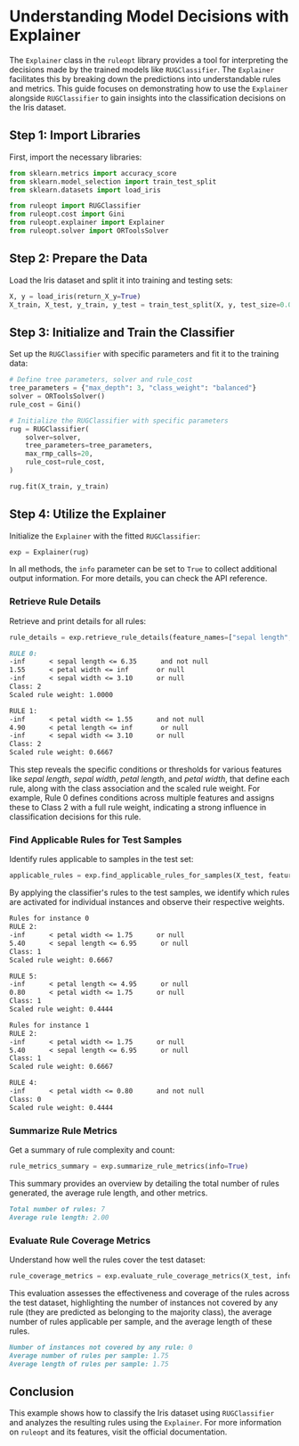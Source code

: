 # Understanding Model Decisions with Explainer

The `Explainer` class in the `ruleopt` library provides a tool for interpreting the decisions made by the trained models like `RUGClassifier`. The `Explainer` facilitates this by breaking down the predictions into understandable rules and metrics. This guide focuses on demonstrating how to use the `Explainer` alongside `RUGClassifier` to gain insights into the classification decisions on the Iris dataset.

## Step 1: Import Libraries

First, import the necessary libraries:

```python
from sklearn.metrics import accuracy_score
from sklearn.model_selection import train_test_split
from sklearn.datasets import load_iris

from ruleopt import RUGClassifier
from ruleopt.cost import Gini
from ruleopt.explainer import Explainer
from ruleopt.solver import ORToolsSolver
```

## Step 2: Prepare the Data

Load the Iris dataset and split it into training and testing sets:

```python
X, y = load_iris(return_X_y=True)
X_train, X_test, y_train, y_test = train_test_split(X, y, test_size=0.05, random_state=42)
```

## Step 3: Initialize and Train the Classifier

Set up the `RUGClassifier` with specific parameters and fit it to the training data:

```python
# Define tree parameters, solver and rule_cost
tree_parameters = {"max_depth": 3, "class_weight": "balanced"}
solver = ORToolsSolver()
rule_cost = Gini()

# Initialize the RUGClassifier with specific parameters
rug = RUGClassifier(
    solver=solver,
    tree_parameters=tree_parameters,
    max_rmp_calls=20,
    rule_cost=rule_cost,
)

rug.fit(X_train, y_train)
```

## Step 4: Utilize the Explainer

Initialize the `Explainer` with the fitted `RUGClassifier`:

```python
exp = Explainer(rug)
```

In all methods, the `info` parameter can be set to `True` to collect additional output information. For more details, you can check the API reference.

### Retrieve Rule Details

Retrieve and print details for all rules:

```python
rule_details = exp.retrieve_rule_details(feature_names=["sepal length", "sepal width", "petal length", "petal width"], info=True)
```

```markdown
RULE 0:
-inf      < sepal length <= 6.35      and not null
1.55      < petal width <= inf       or null
-inf      < sepal width <= 3.10      or null
Class: 2
Scaled rule weight: 1.0000

RULE 1:
-inf      < petal width <= 1.55      and not null
4.90      < petal length <= inf       or null
-inf      < sepal width <= 3.10      or null
Class: 2
Scaled rule weight: 0.6667
```

This step reveals the specific conditions or thresholds for various features like _sepal length_, _sepal width_, _petal length_, and _petal width_, that define each rule, along with the class association and the scaled rule weight. For example, Rule 0 defines conditions across multiple features and assigns these to Class 2 with a full rule weight, indicating a strong influence in classification decisions for this rule.

### Find Applicable Rules for Test Samples

Identify rules applicable to samples in the test set:

```python
applicable_rules = exp.find_applicable_rules_for_samples(X_test, feature_names=["sepal length", "sepal width", "petal length", "petal width"], info=True)
```

By applying the classifier's rules to the test samples, we identify which rules are activated for individual instances and observe their respective weights.

```markdown
Rules for instance 0
RULE 2:
-inf      < petal width <= 1.75      or null
5.40      < sepal length <= 6.95      or null
Class: 1
Scaled rule weight: 0.6667

RULE 5:
-inf      < petal length <= 4.95      or null
0.80      < petal width <= 1.75      or null
Class: 1
Scaled rule weight: 0.4444

Rules for instance 1
RULE 2:
-inf      < petal width <= 1.75      or null
5.40      < sepal length <= 6.95      or null
Class: 1
Scaled rule weight: 0.6667

RULE 4:
-inf      < petal width <= 0.80      and not null
Class: 0
Scaled rule weight: 0.4444
```

### Summarize Rule Metrics

Get a summary of rule complexity and count:

```python
rule_metrics_summary = exp.summarize_rule_metrics(info=True)
```

This summary provides an overview by detailing the total number of rules generated, the average rule length, and other metrics. 

```markdown
Total number of rules: 7
Average rule length: 2.00
```

### Evaluate Rule Coverage Metrics

Understand how well the rules cover the test dataset:

```python
rule_coverage_metrics = exp.evaluate_rule_coverage_metrics(X_test, info=True)
```

This evaluation assesses the effectiveness and coverage of the rules across the test dataset, highlighting the number of instances not covered by any rule (they are predicted as belonging to the majority class), the average number of rules applicable per sample, and the average length of these rules.

```markdown
Number of instances not covered by any rule: 0
Average number of rules per sample: 1.75
Average length of rules per sample: 1.75
```

## Conclusion

This example shows how to classify the Iris dataset using `RUGClassifier` and analyzes the resulting rules using the `Explainer`. For more information on `ruleopt` and its features, visit the official documentation.